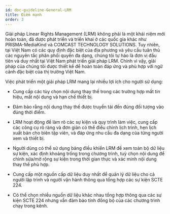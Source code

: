 ```yaml
---
id: doc-guideline-General-LRM
title: Điểm mạnh
order: 3
---
```



Giải pháp Linear Rights Management (LRM) không phải là một khái niệm mới hoàn toàn, đã được phát triển và triển khai ở các quốc gia khác như PRISMA-MediaKind và COMCAST TECHNOLOGY SOLUTIONS. Tuy nhiên, tại Việt Nam có các quy định đặc biệt của địa phương và yêu cầu tuân thủ các nguyên tắc phân phối quyền đa dạng, chúng tôi tự hào là đơn vị đầu tiên và duy nhất tại Việt Nam phát triển giải pháp LRM. Chính vì vậy, giải pháp của chúng tôi được thiết kế để hoàn toàn đáp ứng và phù hợp với ngữ cảnh đặc biệt của thị trường Việt Nam.

Việc phát triển một giải pháp LRM mang lại nhiều lợi ích cho người sử dụng:

* Cung cấp các tùy chọn nội dung thay thế trong các trường hợp mất tín hiệu, mất nội dung và hạn chế thiết bị.

* Đảm bảo rằng nội dung thay thế được truyền tải đến đúng đối tượng vào đúng thời điểm.

* LRM hoạt động để làm rõ các sự kiện và quy trình làm việc, cung cấp các công cụ rõ ràng và đơn giản có thể điều chỉnh lịch trình, hẹn lịch xuất bản cho biên tập viên, và đáp ứng nhu cầu đa dạng của từng người xem và thiết bị.

* Người dùng có thể sử dụng bảng điều khiển LRM để xem toàn bộ dữ liệu sự kiện, xác định khoảng trống trong chương trình, tuỳ chọn nội dung để chỉnh sửa/mở rộng sự kiện trong thời gian thực và xác minh nội dung thay thế phù hợp.

* Cung cấp một nguồn cấp dữ liệu duy nhất để quản lý dữ liệu cho cả người lập trình và người vận hành thông qua tổng hợp các sự kiện SCTE 224.

* Có thể chọn nhiều nguồn dữ liệu khác nhau tổng hợp thông qua các sự kiện SCTE 224 nhưng vẫn đảm bảo tính đồng bộ của các chương trình chạy trong kênh.